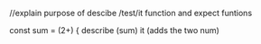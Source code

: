 //explain purpose of descibe /test/it function and expect funtions

const sum = (2+) {
describe (sum)
it (adds the two num)